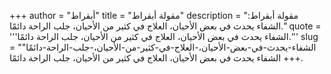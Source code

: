 +++
author = "أبقراط"
title = "مقولة أبقراط"
description = "مقولة أبقراط: الشفاء يحدث في بعض الأحيان، العلاج في كثير من الأحيان، جلب الراحة دائمًا."
quote = '''الشفاء يحدث في بعض الأحيان، العلاج في كثير من الأحيان، جلب الراحة دائمًا.'''
slug = "الشفاء-يحدث-في-بعض-الأحيان،-العلاج-في-كثير-من-الأحيان،-جلب-الراحة-دائمًا"
+++
الشفاء يحدث في بعض الأحيان، العلاج في كثير من الأحيان، جلب الراحة دائمًا.
